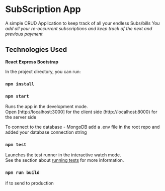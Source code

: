 

# SubScription App
A simple CRUD Application to keep track of all your endless Subs/bills
*You add all your re-occurrent subscriptions and keep track of the next and previous payment*

## Technologies Used
**React**
**Express**
**Bootstrap**



In the project directory, you can run:

### `npm install`
### `npm start`

Runs the app in the development mode.<br />
Open [http://localhost:3000] for the client side
(http://localhost:8000) for the server side

To connect to the database - MongoDB
add a .env file in the root repo and added your database connection string

### `npm test`

Launches the test runner in the interactive watch mode.<br />
See the section about [running tests](https://facebook.github.io/create-react-app/docs/running-tests) for more information.

### `npm run build`
 if to send to production
